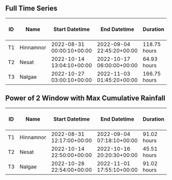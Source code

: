 ## Full Time Series

| ID | Name | Start Datetime | End Datetime | Duration | Event Total | Max Intensity (10s) | 
| -- | ---- | -------------- | ------------ | -------- | ----------- | ------------------- |
| T1 | Hinnamnor | 2022-08-31 00:00:10+00:00 | 2022-09-04 22:45:20+00:00 | 118.75 hours | 122.83 mm | 89.15 mm/h |
| T2 | Nesat | 2022-10-14 13:04:10+00:00 | 2022-10-17 06:00:00+00:00 | 64.93 hours | 204.66 mm | 103.52 mm/h |
| T3 | Nalgae |2022-10-27 03:00:10+00:00 | 2022-11-03 01:45:20+00:00 | 166.75 hours | 73.14 mm | 30.92 mm/h |

## Power of 2 Window with Max Cumulative Rainfall

|ID | Name | Start Datetime | End Datetime | Duration | Event Total | Max Intensity (10s) | 
| -------- | -------- | -------- | -------- | -------- | -------- | -------- |
| T1 | Hinnamnor | 2022-08-31 12:17:00+00:00 | 2022-09-04 07:18:10+00:00 | 91.02 hours | 122.14 mm | 89.15 mm/h |
| T2 | Nesat | 2022-10-14 22:50:00+00:00 | 2022-10-16 20:20:30+00:00 | 45.51 hours | 191.57 mm | 103.52 mm/h |
| T3 | Nalgae | 2022-10-28 22:54:00+00:00 | 2022-11-01 17:55:10+00:00 | 91.02 hours | 70.14 mm | 30.92 mm/h |